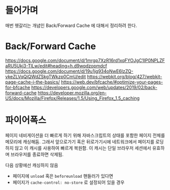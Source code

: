 # 들어가며

 매번 헷갈리는 개념인 Back/Forward Cache 에 대해서 정리하려 한다.

# Back/Forward Cache



https://docs.google.com/document/d/1mrgp7XzR16rd1xqFYOJgC1IP0NPLZFaRU5Ukj3-TlLw/edit#heading=h.d9wqdzopmdcf
https://docs.google.com/document/d/19u1jg934oNwE6IzZQ-vkeZLVqQiQWdZSkgTWkzp0CmU/edit
https://webkit.org/blog/427/webkit-page-cache-i-the-basics/
https://web.dev/bfcache/#optimize-your-pages-for-bfcache
https://developers.google.com/web/updates/2019/02/back-forward-cache
https://developer.mozilla.org/en-US/docs/Mozilla/Firefox/Releases/1.5/Using_Firefox_1.5_caching

# 파이어폭스
페이지 네비게이션을 더 빠르게 하기 위해 자바스크립트의 상태를 포함한 페이지 전체를 메모리에 캐싱해둠. 그래서 앞으로가기 혹은 뒤로가기시에 네트워크에서 페이지를 로딩하지 않고 이 캐시를 사용하여 빠르게 복원함. 이 캐시는 단일 브라우저 세션에서 유효하며 브라우저를 종료하면 삭제됨.

다음 상황에선 캐싱하지 않음
- 페이지에 `unload` 혹은 `beforeunload` 핸들러가 있다면
- 페이지가 `cache-control: no-store` 로 설정되어 있을 경우
